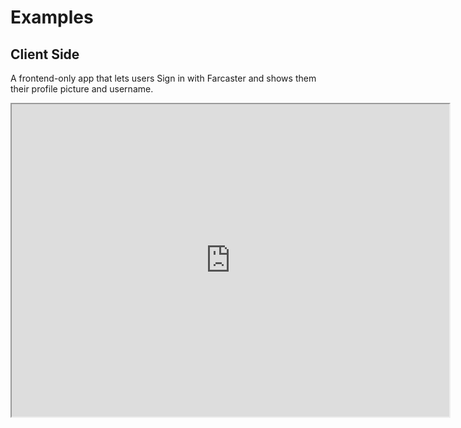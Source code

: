 # Examples

## Client Side

A frontend-only app that lets users Sign in with Farcaster and shows them their profile picture and username.

<iframe src="https://farcaster-auth-kit-vite-demo.replit.app/" width="700" height="500" />

[Try Demo](https://farcaster-auth-kit-vite-demo.replit.app/) | [View Source](https://github.com/farcasterxyz/connect-monorepo/tree/main/examples/frontend-only)

## Server Side

A Next.js app that lets users Sign in with Farcaster and handles sessions server-side.

<iframe src="https://farcaster-auth-kit-next-auth-demo.replit.app/" width="700" height="500" />

[Try Demo](https://farcaster-auth-kit-next-auth-demo.replit.app/) | [View Source](https://github.com/farcasterxyz/connect-monorepo/tree/main/examples/with-next-auth)
